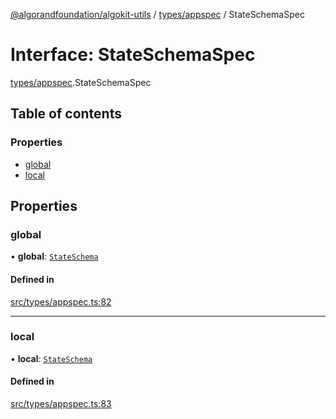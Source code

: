 [@algorandfoundation/algokit-utils](../README.md) / [types/appspec](../modules/types_appspec.md) / StateSchemaSpec

# Interface: StateSchemaSpec

[types/appspec](../modules/types_appspec.md).StateSchemaSpec

## Table of contents

### Properties

- [global](types_appspec.StateSchemaSpec.md#global)
- [local](types_appspec.StateSchemaSpec.md#local)

## Properties

### global

• **global**: [`StateSchema`](../modules/types_appspec.md#stateschema)

#### Defined in

[src/types/appspec.ts:82](https://github.com/algorandfoundation/algokit-utils-ts/blob/main/src/types/appspec.ts#L82)

___

### local

• **local**: [`StateSchema`](../modules/types_appspec.md#stateschema)

#### Defined in

[src/types/appspec.ts:83](https://github.com/algorandfoundation/algokit-utils-ts/blob/main/src/types/appspec.ts#L83)
